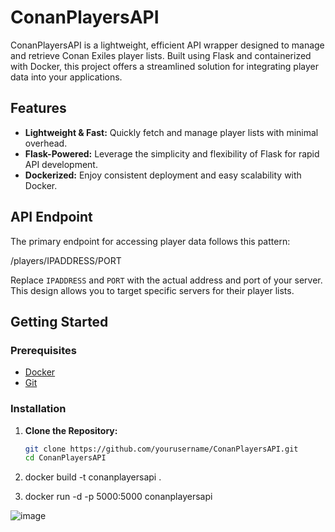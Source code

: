 # ConanPlayersAPI

ConanPlayersAPI is a lightweight, efficient API wrapper designed to manage and retrieve Conan Exiles player lists. Built using Flask and containerized with Docker, this project offers a streamlined solution for integrating player data into your applications.

## Features
- **Lightweight & Fast:** Quickly fetch and manage player lists with minimal overhead.
- **Flask-Powered:** Leverage the simplicity and flexibility of Flask for rapid API development.
- **Dockerized:** Enjoy consistent deployment and easy scalability with Docker.

## API Endpoint
The primary endpoint for accessing player data follows this pattern:

/players/IPADDRESS/PORT

Replace `IPADDRESS` and `PORT` with the actual address and port of your server. This design allows you to target specific servers for their player lists.

## Getting Started

### Prerequisites
- [Docker](https://www.docker.com/)
- [Git](https://git-scm.com/)

### Installation
1. **Clone the Repository:**
   ```bash
   git clone https://github.com/yourusername/ConanPlayersAPI.git
   cd ConanPlayersAPI
   
2. docker build -t conanplayersapi .

3. docker run -d -p 5000:5000 conanplayersapi

![image](https://github.com/user-attachments/assets/731b2a0a-c9d1-40fc-89dc-c8e13e7d71bd)
